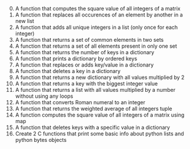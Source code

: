 0. A function that computes the square value of all integers of a matrix
1. A function that replaces all occurences of an element by another in a new list
2. A function that adds all unique integers in a list (only once for each integer)
3. A function that returns a set of common elements in two sets
4. A function that returns a set of all elements present in only one set
5. A function that returns the number of keys in a dictionary
6. A function that prints a dictionary by ordered keys
7. A function that replaces or adds key/value in a dictionary
8. A function that deletes a key in a dictionary
9. A function that returns a new dictionary with all values multiplied by 2
10. A function that returns a key with the biggest integer value
11. A function that returns a list with all values multiplied by a number without using any loops
12. A function that converts Roman numeral to an integer
13. A function that returns the weighted average of all integers tuple
14. A function computes the square value of all integers of a matrix using map
15. A function that deletes keys with a specific value in a dictionary
16. Create 2 C functions that print some basic info about python lists and python bytes objects
